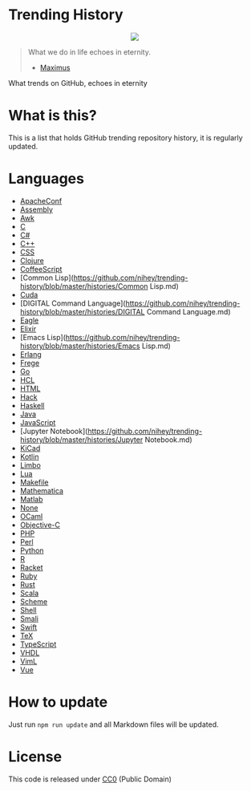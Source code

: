 # Trending History

<p align="center">
  <a href="http://www.macdrifter.com/theme/images/octocat-black.svg">
    <img src="https://raw.githubusercontent.com/nihey/trending-history/master/old-octocat.png"/>
  </a>
</p>

> What we do in life echoes in eternity.
> - [Maximus](http://www.imdb.com/title/tt0172495/quotes)

What trends on GitHub, echoes in eternity

# What is this?
This is a list that holds GitHub trending repository history, it is regularly
updated.

# Languages
  - [ApacheConf](https://github.com/nihey/trending-history/blob/master/histories/ApacheConf.md)
  - [Assembly](https://github.com/nihey/trending-history/blob/master/histories/Assembly.md)
  - [Awk](https://github.com/nihey/trending-history/blob/master/histories/Awk.md)
  - [C](https://github.com/nihey/trending-history/blob/master/histories/C.md)
  - [C#](https://github.com/nihey/trending-history/blob/master/histories/C#.md)
  - [C++](https://github.com/nihey/trending-history/blob/master/histories/C++.md)
  - [CSS](https://github.com/nihey/trending-history/blob/master/histories/CSS.md)
  - [Clojure](https://github.com/nihey/trending-history/blob/master/histories/Clojure.md)
  - [CoffeeScript](https://github.com/nihey/trending-history/blob/master/histories/CoffeeScript.md)
  - [Common Lisp](https://github.com/nihey/trending-history/blob/master/histories/Common Lisp.md)
  - [Cuda](https://github.com/nihey/trending-history/blob/master/histories/Cuda.md)
  - [DIGITAL Command Language](https://github.com/nihey/trending-history/blob/master/histories/DIGITAL Command Language.md)
  - [Eagle](https://github.com/nihey/trending-history/blob/master/histories/Eagle.md)
  - [Elixir](https://github.com/nihey/trending-history/blob/master/histories/Elixir.md)
  - [Emacs Lisp](https://github.com/nihey/trending-history/blob/master/histories/Emacs Lisp.md)
  - [Erlang](https://github.com/nihey/trending-history/blob/master/histories/Erlang.md)
  - [Frege](https://github.com/nihey/trending-history/blob/master/histories/Frege.md)
  - [Go](https://github.com/nihey/trending-history/blob/master/histories/Go.md)
  - [HCL](https://github.com/nihey/trending-history/blob/master/histories/HCL.md)
  - [HTML](https://github.com/nihey/trending-history/blob/master/histories/HTML.md)
  - [Hack](https://github.com/nihey/trending-history/blob/master/histories/Hack.md)
  - [Haskell](https://github.com/nihey/trending-history/blob/master/histories/Haskell.md)
  - [Java](https://github.com/nihey/trending-history/blob/master/histories/Java.md)
  - [JavaScript](https://github.com/nihey/trending-history/blob/master/histories/JavaScript.md)
  - [Jupyter Notebook](https://github.com/nihey/trending-history/blob/master/histories/Jupyter Notebook.md)
  - [KiCad](https://github.com/nihey/trending-history/blob/master/histories/KiCad.md)
  - [Kotlin](https://github.com/nihey/trending-history/blob/master/histories/Kotlin.md)
  - [Limbo](https://github.com/nihey/trending-history/blob/master/histories/Limbo.md)
  - [Lua](https://github.com/nihey/trending-history/blob/master/histories/Lua.md)
  - [Makefile](https://github.com/nihey/trending-history/blob/master/histories/Makefile.md)
  - [Mathematica](https://github.com/nihey/trending-history/blob/master/histories/Mathematica.md)
  - [Matlab](https://github.com/nihey/trending-history/blob/master/histories/Matlab.md)
  - [None](https://github.com/nihey/trending-history/blob/master/histories/None.md)
  - [OCaml](https://github.com/nihey/trending-history/blob/master/histories/OCaml.md)
  - [Objective-C](https://github.com/nihey/trending-history/blob/master/histories/Objective-C.md)
  - [PHP](https://github.com/nihey/trending-history/blob/master/histories/PHP.md)
  - [Perl](https://github.com/nihey/trending-history/blob/master/histories/Perl.md)
  - [Python](https://github.com/nihey/trending-history/blob/master/histories/Python.md)
  - [R](https://github.com/nihey/trending-history/blob/master/histories/R.md)
  - [Racket](https://github.com/nihey/trending-history/blob/master/histories/Racket.md)
  - [Ruby](https://github.com/nihey/trending-history/blob/master/histories/Ruby.md)
  - [Rust](https://github.com/nihey/trending-history/blob/master/histories/Rust.md)
  - [Scala](https://github.com/nihey/trending-history/blob/master/histories/Scala.md)
  - [Scheme](https://github.com/nihey/trending-history/blob/master/histories/Scheme.md)
  - [Shell](https://github.com/nihey/trending-history/blob/master/histories/Shell.md)
  - [Smali](https://github.com/nihey/trending-history/blob/master/histories/Smali.md)
  - [Swift](https://github.com/nihey/trending-history/blob/master/histories/Swift.md)
  - [TeX](https://github.com/nihey/trending-history/blob/master/histories/TeX.md)
  - [TypeScript](https://github.com/nihey/trending-history/blob/master/histories/TypeScript.md)
  - [VHDL](https://github.com/nihey/trending-history/blob/master/histories/VHDL.md)
  - [VimL](https://github.com/nihey/trending-history/blob/master/histories/VimL.md)
  - [Vue](https://github.com/nihey/trending-history/blob/master/histories/Vue.md)

# How to update
Just run `npm run update` and all Markdown files will be updated.

# License

This code is released under
[CC0](http://creativecommons.org/publicdomain/zero/1.0/) (Public Domain)
